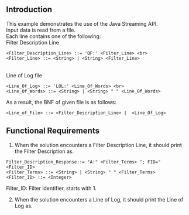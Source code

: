 Introduction
------------

This example demonstrates the use of the Java Streaming API.
<br>Input data is read from a file.
<br>Each line contains one of the following:
<br>Filter Description Line
```
<Filter_Description_Line> ::= 'QF:' <Filter_Line> <br>
<Filter_Line> ::= <String> | <String> <Filter_Line>

```
<br>Line of Log file 
```
<Line_Of_Log> ::= 'LOL:' <Line_Of_Words> <br>
<Line_Of_Words> ::= <String> | <String> " " <Line_Of_Words>

```
As a result, the BNF of given file is as follows:

```
<Line_of_File> ::= <Filter_Description_Line> |  <Line_Of_Log>

```

Functional Requirements
-----------------------
1) When the solution encounters a Filter Description Line, it should print the Filter Description as.
```
Filter_Description_Response::= "A:" <Filter_Terms> "; FID=" <Filter_ID>
<Filter_Terms> ::= <String> | <String> " " <Filter_Terms>
<Filter_ID> ::= <Integer>
```
Filter_ID: Filter identifier, starts with 1.

2) When the solution encounters a Line of Log, it should print the Line of Log as.




